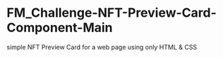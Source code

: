 # FM_Challenge-NFT-Preview-Card-Component-Main
simple NFT Preview Card for a web page using only HTML &amp; CSS
